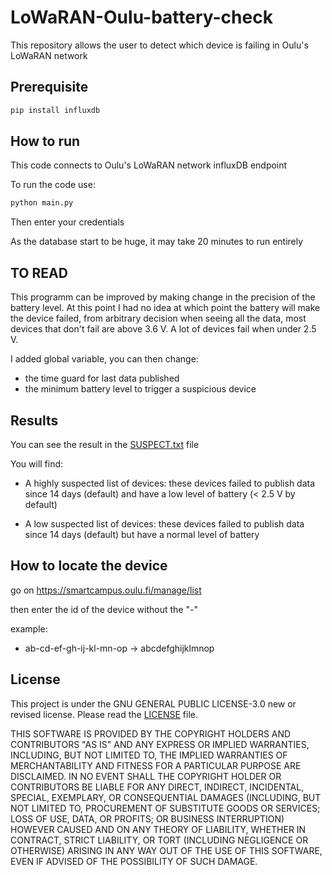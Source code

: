 # LoWaRAN-Oulu-battery-check

This repository allows the user to detect which device is failing in Oulu's LoWaRAN network

## Prerequisite

```bash
pip install influxdb
```

## How to run

This code connects to Oulu's LoWaRAN network influxDB endpoint

To run the code use:

```bash
python main.py
```

Then enter your credentials

As the database start to be huge, it may take 20 minutes to run entirely

## TO READ

This programm can be improved by making change in the precision of the battery level. At this point I had no idea at which point the battery will make the device failed, from arbitrary decision when seeing all the data, most devices that don't fail are above 3.6 V. A lot of devices fail when under 2.5 V. 

I added global variable, you can then change:
- the time guard for last data published
- the minimum battery level to trigger a suspicious device

## Results

You can see the result in the [SUSPECT.txt](suspect.txt) file

You will find:

- A highly suspected list of devices: these devices failed to publish data since 14 days (default) and have a low level of battery (< 2.5 V by default)

- A low suspected list of devices: these devices failed to publish data since 14 days (default) but have a normal level of battery

## How to locate the device

go on https://smartcampus.oulu.fi/manage/list

then enter the id of the device without the "-"

example:
- ab-cd-ef-gh-ij-kl-mn-op -> abcdefghijklmnop

## License

This project is under the GNU GENERAL PUBLIC LICENSE-3.0 new or revised license. Please read the [LICENSE](LICENSE) file.

THIS SOFTWARE IS PROVIDED BY THE COPYRIGHT HOLDERS AND CONTRIBUTORS "AS IS" AND ANY EXPRESS OR IMPLIED WARRANTIES, INCLUDING, BUT NOT LIMITED TO, THE IMPLIED WARRANTIES OF MERCHANTABILITY AND FITNESS FOR A PARTICULAR PURPOSE ARE DISCLAIMED. IN NO EVENT SHALL THE COPYRIGHT HOLDER OR CONTRIBUTORS BE LIABLE FOR ANY DIRECT, INDIRECT, INCIDENTAL, SPECIAL, EXEMPLARY, OR CONSEQUENTIAL DAMAGES (INCLUDING, BUT NOT LIMITED TO, PROCUREMENT OF SUBSTITUTE GOODS OR SERVICES; LOSS OF USE, DATA, OR PROFITS; OR BUSINESS INTERRUPTION) HOWEVER CAUSED AND ON ANY THEORY OF LIABILITY, WHETHER IN CONTRACT, STRICT LIABILITY, OR TORT (INCLUDING NEGLIGENCE OR OTHERWISE) ARISING IN ANY WAY OUT OF THE USE OF THIS SOFTWARE, EVEN IF ADVISED OF THE POSSIBILITY OF SUCH DAMAGE.